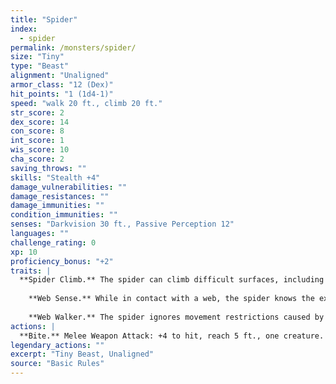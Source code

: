 ```yaml
---
title: "Spider"
index:
  - spider
permalink: /monsters/spider/
size: "Tiny"
type: "Beast"
alignment: "Unaligned"
armor_class: "12 (Dex)"
hit_points: "1 (1d4-1)"
speed: "walk 20 ft., climb 20 ft."
str_score: 2
dex_score: 14
con_score: 8
int_score: 1
wis_score: 10
cha_score: 2
saving_throws: ""
skills: "Stealth +4"
damage_vulnerabilities: ""
damage_resistances: ""
damage_immunities: ""
condition_immunities: ""
senses: "Darkvision 30 ft., Passive Perception 12"
languages: ""
challenge_rating: 0
xp: 10
proficiency_bonus: "+2"
traits: |
  **Spider Climb.** The spider can climb difficult surfaces, including upside down on ceilings, without needing to make an ability check.
    
    **Web Sense.** While in contact with a web, the spider knows the exact location of any other creature in contact with the same web.
    
    **Web Walker.** The spider ignores movement restrictions caused by webbing.
actions: |
  **Bite.** Melee Weapon Attack: +4 to hit, reach 5 ft., one creature. Hit: 1 piercing damage, and the target must succeed on a DC 9 Constitution saving throw or take 2 (1d4) poison damage.  
legendary_actions: ""
excerpt: "Tiny Beast, Unaligned"
source: "Basic Rules"
---
```

